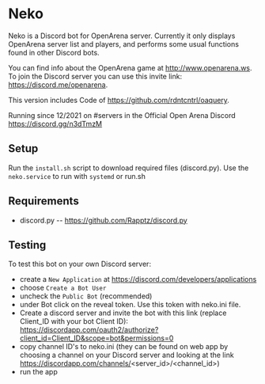 Neko
====

Neko is a Discord bot for OpenArena server. Currently it only displays
OpenArena server list and players, and performs some usual functions found in
other Discord bots.

You can find info about the OpenArena game at http://www.openarena.ws. To join
the Discord server you can use this invite link: https://discord.me/openarena.

This version includes Code of https://github.com/rdntcntrl/oaquery.

Running since 12/2021 on #servers in the Official Open Arena Discord 
https://discord.gg/n3dTmzM

Setup
-----

Run the `install.sh` script to download required files (discord.py).
Use the `neko.service` to run with `systemd` or run.sh

Requirements
------------

- discord.py -- https://github.com/Rapptz/discord.py

Testing
-------

To test this bot on your own Discord server:

- create a `New Application` at https://discord.com/developers/applications
- choose `Create a Bot User`
- uncheck the `Public Bot` (recommended)
- under Bot click on the reveal token. Use this token with neko.ini file.
- Create a discord server and invite the bot with this link (replace
  Client_ID with your bot Client ID):
  https://discordapp.com/oauth2/authorize?client_id=Client_ID&scope=bot&permissions=0
- copy channel ID's to neko.ini (they can be found on web app by choosing
  a channel on your Discord server and looking at the link
  https://discordapp.com/channels/<server_id>/<channel_id>)
- run the app
